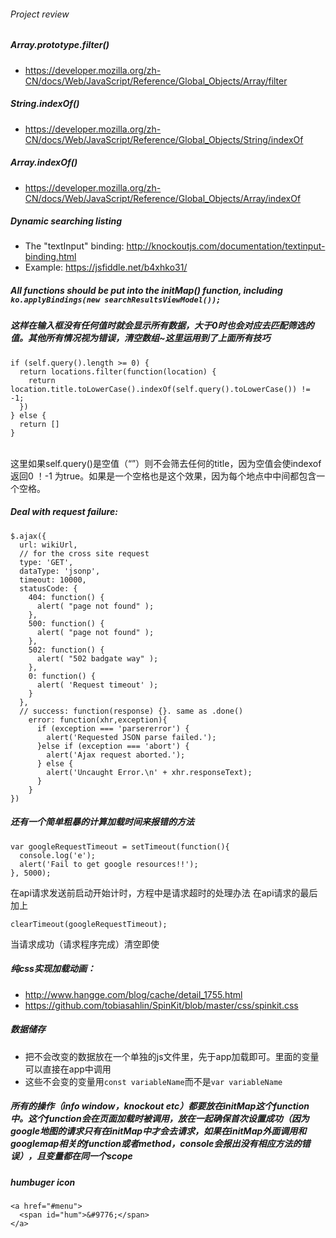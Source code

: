 ###### Project review



##### Array.prototype.filter()
- https://developer.mozilla.org/zh-CN/docs/Web/JavaScript/Reference/Global_Objects/Array/filter
##### String.indexOf()
- https://developer.mozilla.org/zh-CN/docs/Web/JavaScript/Reference/Global_Objects/String/indexOf
##### Array.indexOf()
- https://developer.mozilla.org/zh-CN/docs/Web/JavaScript/Reference/Global_Objects/Array/indexOf
##### Dynamic searching listing
- The "textInput" binding: http://knockoutjs.com/documentation/textinput-binding.html
- Example: https://jsfiddle.net/b4xhko31/

##### All functions should be put into the initMap() function, including ```ko.applyBindings(new searchResultsViewModel());```
##### 这样在输入框没有任何值时就会显示所有数据，大于0时也会对应去匹配筛选的值。其他所有情况视为错误，清空数组~这里运用到了上面所有技巧
```
if (self.query().length >= 0) {
  return locations.filter(function(location) {
    return location.title.toLowerCase().indexOf(self.query().toLowerCase()) != -1;
  })
} else {
  return []
}
```
<br>这里如果self.query()是空值（“”）则不会筛去任何的title，因为空值会使indexof返回0 ！-1 为true。如果是一个空格也是这个效果，因为每个地点中中间都包含一个空格。<br>
##### Deal with request failure:
```
$.ajax({
  url: wikiUrl,
  // for the cross site request
  type: 'GET',
  dataType: 'jsonp',
  timeout: 10000,
  statusCode: {
    404: function() {
      alert( "page not found" );
    },
    500: function() {
      alert( "page not found" );
    },
    502: function() {
      alert( "502 badgate way" );
    },
    0: function() {
      alert( 'Request timeout' );
    }
  },
  // success: function(response) {}. same as .done()
    error: function(xhr,exception){
      if (exception === 'parsererror') {
        alert('Requested JSON parse failed.');
      }else if (exception === 'abort') {
        alert('Ajax request aborted.');
      } else {
        alert('Uncaught Error.\n' + xhr.responseText);
      }
    }
})

```
##### 还有一个简单粗暴的计算加载时间来报错的方法
```
var googleRequestTimeout = setTimeout(function(){
  console.log('e');
  alert('Fail to get google resources!!');
}, 5000);
```
在api请求发送前启动开始计时，方程中是请求超时的处理办法
在api请求的最后加上
```
clearTimeout(googleRequestTimeout);
```
当请求成功（请求程序完成）清空即使
##### 纯css实现加载动画：
- http://www.hangge.com/blog/cache/detail_1755.html
- https://github.com/tobiasahlin/SpinKit/blob/master/css/spinkit.css
##### 数据储存
- 把不会改变的数据放在一个单独的js文件里，先于app加载即可。里面的变量可以直接在app中调用
- 这些不会变的变量用```const variableName```而不是```var variableName```
##### 所有的操作（info window，knockout etc）都要放在initMap这个function中。这个function会在页面加载时被调用，放在一起确保首次设置成功（因为google地图的请求只有在initMap中才会去请求，如果在initMap外面调用和googlemap相关的function或者method，console会报出没有相应方法的错误），且变量都在同一个scope
##### humbuger icon
```
<a href="#menu">
  <span id="hum">&#9776;</span>
</a>
```
